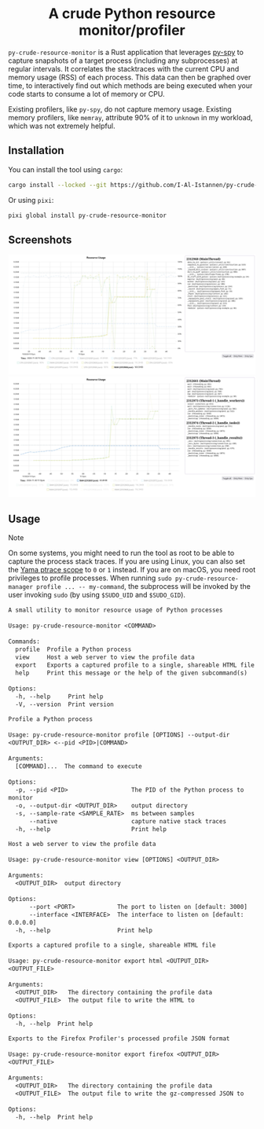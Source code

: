 <div align="center">
  <h1>A crude Python resource monitor/profiler</h1>
</div>

`py-crude-resource-monitor` is a Rust application that leverages
[py-spy](https://github.com/benfred/py-spy) to capture snapshots of a target
process (including any subprocesses) at regular intervals.
It correlates the stacktraces with the current CPU and memory usage (RSS) of
each process.
This data can then be graphed over time, to interactively find out which
methods are being executed when your code starts to consume a lot of memory or
CPU.

Existing profilers, like `py-spy`, do not capture memory usage.
Existing memory profilers, like `memray`, attribute 90% of it to `unknown` in
my workload, which was not extremely helpful.

## Installation

You can install the tool using `cargo`:

```bash
cargo install --locked --git https://github.com/I-Al-Istannen/py-crude-resource-monitor.git
```

Or using `pixi`:

```bash
pixi global install py-crude-resource-monitor
```

## Screenshots

![example](./media/example_01.jpg)
![example](./media/example_02.jpg)

## Usage

> [!NOTE]
> On some systems, you might need to run the tool as root to be able to capture the process stack traces.
> If you are using Linux, you can also set the [Yama ptrace
> scope](https://www.kernel.org/doc/html/latest/admin-guide/LSM/Yama.html#ptrace-scope)
> to `0` or `1` instead.
> If you are on macOS, you need root privileges to profile processes.
> When running `sudo py-crude-resource-manager profile ... -- my-command`, the subprocess will be invoked by the user invoking `sudo` (by using `$SUDO_UID` and `$SUDO_GID`).

```text
A small utility to monitor resource usage of Python processes

Usage: py-crude-resource-monitor <COMMAND>

Commands:
  profile  Profile a Python process
  view     Host a web server to view the profile data
  export   Exports a captured profile to a single, shareable HTML file
  help     Print this message or the help of the given subcommand(s)

Options:
  -h, --help     Print help
  -V, --version  Print version
```

```text
Profile a Python process

Usage: py-crude-resource-monitor profile [OPTIONS] --output-dir <OUTPUT_DIR> <--pid <PID>|COMMAND>

Arguments:
  [COMMAND]...  The command to execute

Options:
  -p, --pid <PID>                  The PID of the Python process to monitor
  -o, --output-dir <OUTPUT_DIR>    output directory
  -s, --sample-rate <SAMPLE_RATE>  ms between samples
      --native                     capture native stack traces
  -h, --help                       Print help
```

```text
Host a web server to view the profile data

Usage: py-crude-resource-monitor view [OPTIONS] <OUTPUT_DIR>

Arguments:
  <OUTPUT_DIR>  output directory

Options:
      --port <PORT>            The port to listen on [default: 3000]
      --interface <INTERFACE>  The interface to listen on [default: 0.0.0.0]
  -h, --help                   Print help
```

```text
Exports a captured profile to a single, shareable HTML file

Usage: py-crude-resource-monitor export html <OUTPUT_DIR> <OUTPUT_FILE>

Arguments:
  <OUTPUT_DIR>   The directory containing the profile data
  <OUTPUT_FILE>  The output file to write the HTML to

Options:
  -h, --help  Print help
```

```text
Exports to the Firefox Profiler's processed profile JSON format

Usage: py-crude-resource-monitor export firefox <OUTPUT_DIR> <OUTPUT_FILE>

Arguments:
  <OUTPUT_DIR>   The directory containing the profile data
  <OUTPUT_FILE>  The output file to write the gz-compressed JSON to

Options:
  -h, --help  Print help
```

